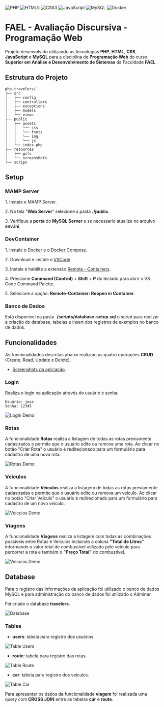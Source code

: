 ![PHP](https://img.shields.io/badge/PHP-%23777BB4.svg?style=for-the-badge&logo=PHP&logoColor=white)
![HTML5](https://img.shields.io/badge/HTML5-%23E34F26.svg?style=for-the-badge&logo=HTML5&logoColor=white)
![CSS3](https://img.shields.io/badge/CSS3-%231572B6.svg?style=for-the-badge&logo=CSS3&logoColor=white)
![JavaScript](https://img.shields.io/badge/JavaScript-%23F7DF1E.svg?style=for-the-badge&logo=JavaScript&logoColor=white)
![MySQL](https://img.shields.io/badge/MySQL-%234479A1.svg?style=for-the-badge&logo=MySQL&logoColor=white)
![Docker](https://img.shields.io/badge/docker-%230db7ed.svg?style=for-the-badge&logo=docker&logoColor=white)

# FAEL - Avaliação Discursiva - Programação Web

Projeto desenvolvido utilizando as tecnologias **PHP**, **HTML**, **CSS**, **JavaScript** e **MySQL** para a disciplina de **Programação Web** do curso **Superior em Análise e Desenvolvimento de Sistemas** da Faculdade **FAEL**.

## Estrutura do Projeto

```shell
php-travelers/
├── src
│   ├── config
│   ├── controllers
│   ├── exceptions
│   ├── models
│   └── views
├── public
│   ├── assets
│   │   └── css
│   │   └── fonts
│   │   └── img
│   │   └── js
│   └── index.php
├── resources
│   ├── gifs
│   └── screenshots
└── scrips

```

## Setup

### MAMP Server

1\. Instale o MAMP Server.

2\. Na tela "**Web Server**" selecione a pasta **./public**.

3\. Verifique a **porta** do **MySQL Server** e se necessario atualize no arquivo **env.ini**.

### DevContainer

1\. Instale o [Docker](https://docs.docker.com/get-docker/) e o [Docker Compose](https://docs.docker.com/compose/install/).

2\. Download e instale o [VSCode](https://code.visualstudio.com/docs/setup/setup-overview).

3\. Instale e habilite a extensão [Remote - Containers](https://marketplace.visualstudio.com/items?itemName=ms-vscode-remote.remote-containers).

4\. Pressione **Command (Control)** + **Shift** + **P** do teclado para abrir o VS Code Command Palette.

5\. Selecione a opção: **Remote-Container: Reopen in Container**.

###  Banco de Dados

Está disponível na pasta **./scripts/database-setup.sql** o script para realizar a criação do database, tabelas e insert dos registros de exemplos no banco de dados.


## Funcionalidades

As funcionalidades descritas abaixo realizam as quatro operações **CRUD** (Create, Read, Update e Delete).

- [Screenshots da aplicacão](https://github.com/leoduprates/php-travelers/tree/main/resources/screenshots/application).

### Login

Realiza o login na aplicação através do usuário e senha.

```
Usuário: jose
Senha: 12345
```

![Login Demo](resources/gifs/login.gif)

### Rotas

A funcionalidade **Rotas** realiza a listagem de todas as rotas previamente cadastrados e permite que o usuário edite ou remova uma rota. Ao clicar no botão "Criar Rota" o usuário é redirecionado para um formulário para cadastro de uma nova rota.

![Rotas Demo](resources/gifs/rotas.gif)

### Veículos

A funcionalidade **Veículos** realiza a listagem de todas as rotas previamente cadastradas e permite que o usuário edite ou remova um veículo. Ao clicar no botão "Criar Veículo" o usuário é redirecionado para um formulário para cadastro de um novo veículo.

![Veículos Demo](resources/gifs/veiculos.gif)

### Viagens

A funcionalidade **Viagens** realiza a listagem com todas as combinações possíveis entre Rotas e Veículos incluindo a coluna **"Total de Litros"** informando o valor total de combustível utilizado pelo veículo para percorrer a rota e também o **"Preço Total"** do combustível.

![Veículos Demo](resources/gifs/viagens.gif)

## Database

Para o registro das informações da aplicação foi utilizado o banco de dados MySQL e para administração do banco de dados foi utilizado o Adminer.

Foi criado o database **travelers**.

![Database](resources/screenshots/database/database_travelers.png)

### Tables

- **users**: tabela para registro dos usuários.

![Table Users](resources/screenshots/database/table_users.png)

- **route**: tabela para registro das rotas.

![Table Route](resources/screenshots/database/table_route.png)

- **car**: tabela para registro dos veículos.

![Table Car](resources/screenshots/database/table_car.png)

Para apresentar os dados da funcionalidade **viagem** foi realizada uma query com **CROSS JOIN** entre as tabelas **car** e **route**.
